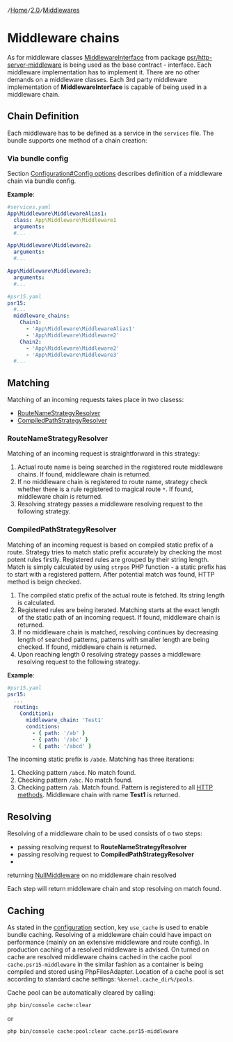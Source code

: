 `/`[Home](/psr15-symfony-bundle)`/`[2.0](/psr15-symfony-bundle/docs/2.0)`/`[Middlewares](/psr15-symfony-bundle/docs/2.0/03-middlewares.html)

# Middleware chains

As for middleware
classes [MiddlewareInterface](https://github.com/php-fig/http-server-middleware/blob/master/src/MiddlewareInterface.php)
from package [psr/http-server-middleware](https://github.com/php-fig/http-server-middleware) is being
used as the base contract - interface. Each middleware implementation has to implement it. There are no other demands on
a middleware classes.
Each 3rd party middleware implementation of **MiddlewareInterface** is capable of being used in a middleware chain.

## Chain Definition

Each middleware has to be defined as a service in the `services` file.
The bundle supports one method of a chain creation:

### Via bundle config

Section [Configuration#Config options](02-configuration.md#config-options)
describes definition of a middleware chain via bundle config.

**Example**:

```yaml
#services.yaml
App\Middleware\MiddlewareAlias1:
  class: App\Middleware\Middleware1
  arguments:
  #...

App\Middleware\Middleware2:
  arguments:
  #...

App\Middleware\Middleware3:
  arguments:
  #...

#psr15.yaml
psr15:
  #...
  middleware_chains:
    Chain1:
      - 'App\Middleware\MiddlewareAlias1'
      - 'App\Middleware\Middleware2'
    Chain2:
      - 'App\Middleware\Middleware2'
      - 'App\Middleware\Middleware3'
  #...
```

## Matching

Matching of an incoming requests takes place in two clasess:

* [RouteNameStrategyResolver](https://github.com/profesia/psr15-symfony-bundle/blob/v2.0.0/src/Resolver/Strategy/RouteNameResolver.php)
* [CompiledPathStrategyResolver](https://github.com/profesia/psr15-symfony-bundle/blob/v2.0.0/src/Resolver/Strategy/CompiledPathResolver.php)

### RouteNameStrategyResolver

Matching of an incoming request is straightforward in this strategy:

1. Actual route name is being searched in the registered route middleware chains.
   If found, middleware chain is returned.
2. If no middleware chain is registered to route name,
   strategy check whether there is a rule registered to magical route `*`.
   If found, middleware chain is returned.
3. Resolving strategy passes a middleware resolving request to the following strategy.

### CompiledPathStrategyResolver

Matching of an incoming request is based on compiled static prefix of a route.
Strategy tries to match static prefix accurately by checking the most potent rules firstly.
Registered rules are grouped by their string length.
Match is simply calculated by using `strpos` PHP function -
a static prefix has to start with a registered pattern.
After potential match was found, HTTP method is beign checked.

1. The compiled static prefix of the actual route is fetched.
   Its string length is calculated.
2. Registered rules are being iterated.
   Matching starts at the exact length of the static path of an incoming request.
   If found, middleware chain is returned.
3. If no middleware chain is matched,
   resolving continues by decreasing length of searched patterns,
   patterns with smaller length are being checked.
   If found, middleware chain is returned.
4. Upon reaching length 0 resolving strategy passes a middleware resolving request to the following strategy.

**Example**:

```yaml
#psr15.yaml
psr15:
  ...
  routing:
    Condition1:
      middleware_chain: 'Test1'
      conditions:
        - { path: '/ab' }
        - { path: '/abc' }
        - { path: '/abcd' }
```

The incoming static prefix is `/abde`. Matching has three iterations:

1. Checking pattern `/abcd`. No match found.
2. Checking pattern `/abc`. No match found.
3. Checking pattern `/ab`. Match found.
   Pattern is registered to all [HTTP methods](02-configuration.md#path).
   Middleware chain with name **Test1** is returned.

## Resolving

Resolving of a middleware chain to be used consists of o two steps:

* passing resolving request to **RouteNameStrategyResolver**
* passing resolving request to **CompiledPathStrategyResolver**
*
returning [NullMiddleware](https://github.com/profesia/psr15-symfony-bundle/blob/v2.0.0/src/Middleware/NullMiddleware.php)
on no middleware chain resolved

Each step will return middleware chain and stop resolving on match found.

## Caching

As stated in the [configuration](02-configuration.md#config-options) section,
key `use_cache` is used to enable bundle caching.
Resolving of a middleware chain could have impact on performance (mainly on an extensive middleware and route config).
In production caching of a resolved middleware is advised.
On turned on cache are resolved middleware chains cached in the cache pool `cache.psr15-middleware`
in the similar fashion as a container is being compiled and stored using PhpFilesAdapter.
Location of a cache pool is set according to standard cache settings: `%kernel.cache_dir%/pools`.

Cache pool can be automatically cleared by calling:

```bash
php bin/console cache:clear
```

or

```bash
php bin/console cache:pool:clear cache.psr15-middleware
```
